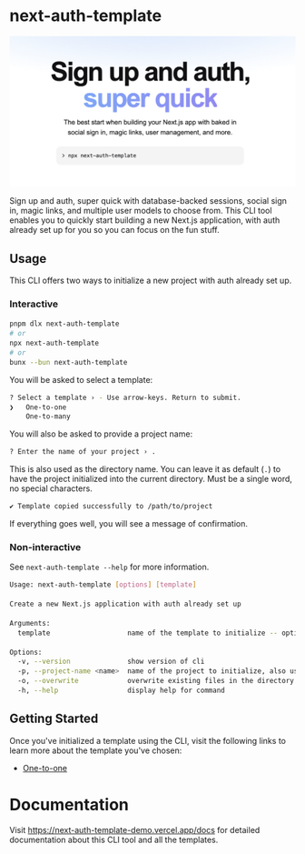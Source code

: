 # next-auth-template

![A summary of next-auth-template that reads "Sign up and auth, super quick. The best start when building your Next.js app with baked in social sign in, magic links, user management, and more."](./www/src/app/opengraph-image.png)

Sign up and auth, super quick with database-backed sessions, social sign in, magic links, and multiple user models to choose from. This CLI tool enables you to quickly start building a new Next.js application, with auth already set up for you so you can focus on the fun stuff.

## Usage

This CLI offers two ways to initialize a new project with auth already set up.

### Interactive

```bash
pnpm dlx next-auth-template
# or
npx next-auth-template
# or
bunx --bun next-auth-template
```

You will be asked to select a template:

```bash
? Select a template › - Use arrow-keys. Return to submit.
❯   One-to-one
    One-to-many
```

You will also be asked to provide a project name:

```bash
? Enter the name of your project › .
```

This is also used as the directory name. You can leave it as default (`.`) to have the project initialized into the current directory. Must be a single word, no special characters.

```bash
✔ Template copied successfully to /path/to/project
```

If everything goes well, you will see a message of confirmation.

### Non-interactive

See `next-auth-template --help` for more information.

```bash
Usage: next-auth-template [options] [template]

Create a new Next.js application with auth already set up

Arguments:
  template                   name of the template to initialize -- optional (choices: "one-to-one", "one-to-many")

Options:
  -v, --version              show version of cli
  -p, --project-name <name>  name of the project to initialize, also used as the directory name
  -o, --overwrite            overwrite existing files in the directory (project name) without prompting
  -h, --help                 display help for command
```

## Getting Started

Once you've initialized a template using the CLI, visit the following links to learn more about the template you've chosen:

- [One-to-one](https://next-auth-template-demo.vercel.app/docs/configuring)

# Documentation

Visit https://next-auth-template-demo.vercel.app/docs for detailed documentation about this CLI tool and all the templates.
